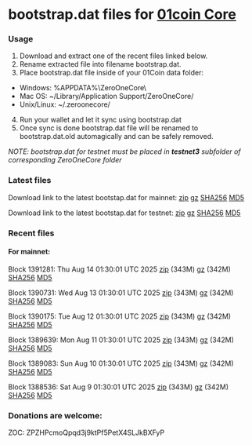# bootstrap.dat files for [01coin Core](https://01coin.io)

### Usage

1. Download and extract one of the recent files linked below.
2. Rename extracted file into filename bootstrap.dat.
3. Place bootstrap.dat file inside of your 01Coin data folder:
 - Windows: %APPDATA%\ZeroOneCore\
 - Mac OS: ~/Library/Application Support/ZeroOneCore/
 - Unix/Linux: ~/.zeroonecore/
4. Run your wallet and let it sync using bootstrap.dat
5. Once sync is done bootstrap.dat file will be renamed to bootstrap.dat.old automagically and can be safely removed.

_NOTE: bootstrap.dat for testnet must be placed in **testnet3** subfolder of corresponding ZeroOneCore folder_

### Latest files
Download link to the latest bootstap.dat for mainnet: [zip](https://files.01coin.io/mainnet/bootstrap.dat.zip) [gz](https://files.01coin.io/mainnet/bootstrap.dat.tar.gz) [SHA256](https://files.01coin.io/mainnet/sha256.txt) [MD5](https://files.01coin.io/mainnet/md5.txt)

Download link to the latest bootstap.dat for testnet: [zip](https://files.01coin.io/testnet/bootstrap.dat.zip) [gz](https://files.01coin.io/testnet/bootstrap.dat.tar.gz) [SHA256](https://files.01coin.io/testnet/sha256.txt) [MD5](https://files.01coin.io/testnet/md5.txt)

### Recent files

#### For mainnet:

Block 1391281: Thu Aug 14 01:30:01 UTC 2025 [zip](https://files.01coin.io/mainnet/2025-08-14/bootstrap.dat.zip) (343M) [gz](https://files.01coin.io/mainnet/2025-08-14/bootstrap.dat.tar.gz) (342M) [SHA256](https://files.01coin.io/mainnet/2025-08-14/sha256.txt) [MD5](https://files.01coin.io/mainnet/2025-08-14/md5.txt)

Block 1390731: Wed Aug 13 01:30:01 UTC 2025 [zip](https://files.01coin.io/mainnet/2025-08-13/bootstrap.dat.zip) (343M) [gz](https://files.01coin.io/mainnet/2025-08-13/bootstrap.dat.tar.gz) (342M) [SHA256](https://files.01coin.io/mainnet/2025-08-13/sha256.txt) [MD5](https://files.01coin.io/mainnet/2025-08-13/md5.txt)

Block 1390175: Tue Aug 12 01:30:01 UTC 2025 [zip](https://files.01coin.io/mainnet/2025-08-12/bootstrap.dat.zip) (343M) [gz](https://files.01coin.io/mainnet/2025-08-12/bootstrap.dat.tar.gz) (342M) [SHA256](https://files.01coin.io/mainnet/2025-08-12/sha256.txt) [MD5](https://files.01coin.io/mainnet/2025-08-12/md5.txt)

Block 1389639: Mon Aug 11 01:30:01 UTC 2025 [zip](https://files.01coin.io/mainnet/2025-08-11/bootstrap.dat.zip) (343M) [gz](https://files.01coin.io/mainnet/2025-08-11/bootstrap.dat.tar.gz) (342M) [SHA256](https://files.01coin.io/mainnet/2025-08-11/sha256.txt) [MD5](https://files.01coin.io/mainnet/2025-08-11/md5.txt)

Block 1389083: Sun Aug 10 01:30:01 UTC 2025 [zip](https://files.01coin.io/mainnet/2025-08-10/bootstrap.dat.zip) (343M) [gz](https://files.01coin.io/mainnet/2025-08-10/bootstrap.dat.tar.gz) (342M) [SHA256](https://files.01coin.io/mainnet/2025-08-10/sha256.txt) [MD5](https://files.01coin.io/mainnet/2025-08-10/md5.txt)

Block 1388536: Sat Aug  9 01:30:01 UTC 2025 [zip](https://files.01coin.io/mainnet/2025-08-09/bootstrap.dat.zip) (343M) [gz](https://files.01coin.io/mainnet/2025-08-09/bootstrap.dat.tar.gz) (342M) [SHA256](https://files.01coin.io/mainnet/2025-08-09/sha256.txt) [MD5](https://files.01coin.io/mainnet/2025-08-09/md5.txt)


### Donations are welcome:

ZOC: ZPZHPcmoQpqd3j9ktPf5PetX4SLJkBXFyP
